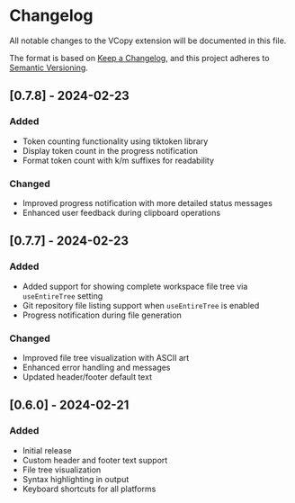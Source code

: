 # Changelog

All notable changes to the VCopy extension will be documented in this file.

The format is based on [Keep a Changelog](https://keepachangelog.com/en/1.0.0/),
and this project adheres to [Semantic Versioning](https://semver.org/spec/v2.0.0.html).

## [0.7.8] - 2024-02-23

### Added
- Token counting functionality using tiktoken library
- Display token count in the progress notification
- Format token count with k/m suffixes for readability

### Changed
- Improved progress notification with more detailed status messages
- Enhanced user feedback during clipboard operations

## [0.7.7] - 2024-02-23

### Added
- Added support for showing complete workspace file tree via `useEntireTree` setting
- Git repository file listing support when `useEntireTree` is enabled
- Progress notification during file generation

### Changed
- Improved file tree visualization with ASCII art
- Enhanced error handling and messages
- Updated header/footer default text

## [0.6.0] - 2024-02-21

### Added
- Initial release
- Custom header and footer text support
- File tree visualization
- Syntax highlighting in output
- Keyboard shortcuts for all platforms